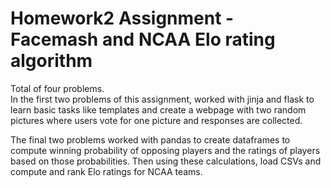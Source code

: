 # Homework2 Assignment - Facemash and NCAA Elo rating algorithm
Total of four problems.  
In the first two problems of this assignment, worked with jinja and flask to learn basic tasks like templates and create a webpage with two random pictures 
where users vote for one picture and responses are collected.  
  
The final two problems worked with pandas to create dataframes to compute winning probability of opposing players and the ratings of players based on those probabilities. 
Then using these calculations, load CSVs and compute and rank Elo ratings for NCAA teams. 
